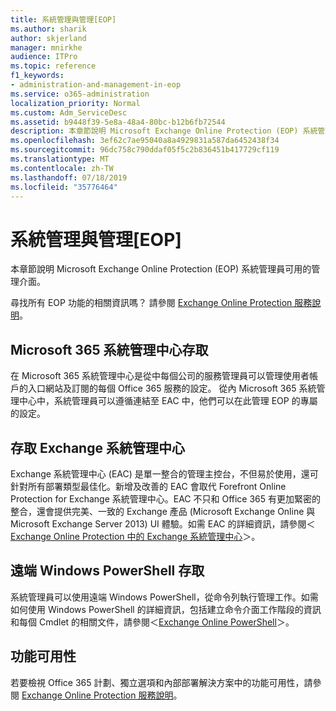 ```yaml
---
title: 系統管理與管理[EOP]
ms.author: sharik
author: skjerland
manager: mnirkhe
audience: ITPro
ms.topic: reference
f1_keywords:
- administration-and-management-in-eop
ms.service: o365-administration
localization_priority: Normal
ms.custom: Adm_ServiceDesc
ms.assetid: b9448f39-5e8a-48a4-80bc-b12b6fb72544
description: 本章節說明 Microsoft Exchange Online Protection (EOP) 系統管理員可用的管理介面。
ms.openlocfilehash: 3ef62c7ae95040a8a4929831a587da6452438f34
ms.sourcegitcommit: 96dc758c790ddaf05f5c2b836451b417729cf119
ms.translationtype: MT
ms.contentlocale: zh-TW
ms.lasthandoff: 07/18/2019
ms.locfileid: "35776464"
---
```

# <a name="administration-and-managementeop"></a>系統管理與管理[EOP]

本章節說明 Microsoft Exchange Online Protection (EOP) 系統管理員可用的管理介面。
  
尋找所有 EOP 功能的相關資訊嗎？ 請參閱 [Exchange Online Protection 服務說明](exchange-online-protection-service-description.md)。
  
## <a name="access-to-the-microsoft-365-admin-center"></a>Microsoft 365 系統管理中心存取
<a name="BKMK_accesstotheoffice365admincenter"> </a>

在 Microsoft 365 系統管理中心是從中每個公司的服務管理員可以管理使用者帳戶的入口網站及訂閱的每個 Office 365 服務的設定。 從內 Microsoft 365 系統管理中心中，系統管理員可以遵循連結至 EAC 中，他們可以在此管理 EOP 的專屬的設定。
  
## <a name="access-to-the-exchange-admin-center"></a>存取 Exchange 系統管理中心
<a name="BKMK_accesstotheexchangeadmincenter"> </a>

Exchange 系統管理中心 (EAC) 是單一整合的管理主控台，不但易於使用，還可針對所有部署類型最佳化。新增及改善的 EAC 會取代 Forefront Online Protection for Exchange 系統管理中心。EAC 不只和 Office 365 有更加緊密的整合，還會提供完美、一致的 Exchange 產品 (Microsoft Exchange Online 與 Microsoft Exchange Server 2013) UI 體驗。如需 EAC 的詳細資訊，請參閱＜[Exchange Online Protection 中的 Exchange 系統管理中心](https://go.microsoft.com/fwlink/p/?LinkId=282381)＞。
  
## <a name="remote-windows-powershell-access"></a>遠端 Windows PowerShell 存取
<a name="BKMK_remotewindowspowershellaccess"> </a>

 系統管理員可以使用遠端 Windows PowerShell，從命令列執行管理工作。如需如何使用 Windows PowerShell 的詳細資訊，包括建立命令介面工作階段的資訊和每個 Cmdlet 的相關文件，請參閱＜[Exchange Online PowerShell](https://go.microsoft.com/fwlink/p/?LinkId=282266)＞。
  
## <a name="feature-availability"></a>功能可用性
<a name="BKMK_remotewindowspowershellaccess"> </a>

若要檢視 Office 365 計劃、獨立選項和內部部署解決方案中的功能可用性，請參閱 [Exchange Online Protection 服務說明](exchange-online-protection-service-description.md)。
  

